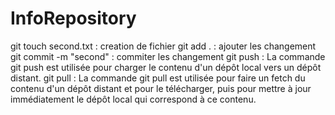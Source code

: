 # InfoRepository

git touch second.txt : creation de fichier 
git add .  : ajouter les changement 
git commit -m "second" : commiter les changement 
git push  : La commande git push est utilisée pour charger le contenu d'un dépôt local vers un dépôt distant.
git pull : La commande git pull est utilisée pour faire un fetch du contenu d'un dépôt distant et pour le télécharger, puis pour mettre à jour immédiatement le dépôt local qui correspond à ce contenu.